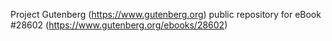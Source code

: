 Project Gutenberg (https://www.gutenberg.org) public repository for eBook #28602 (https://www.gutenberg.org/ebooks/28602)

